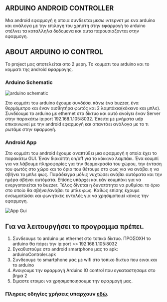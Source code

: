 ﻿


## ARDUINO ANDROID CONTROLLER

Μια android εφαρμογή η οποια συνδεεται μεσω ιντερνετ με ενα arduino και ανάλογα με την επιλογη του χρηστη στην εφαρμογή το arduino στέλνει τα καταλληλα δεδομενα και αυτα παρουσιαζονται στην εφαρμογη.


## ABOUT ARDUINO IO CONTROL
Το project μας αποτελείται απο 2 μερη. Το κομματι του arduino και το κομματι της android εφαρμογης.

### Arduino Schematic
![arduino schematic](http://www.cs.uoi.gr/~cs122312/arduino/img/Arduino_schematic.png)

Στο κομμάτι του arduino έχουμε συνδέσει πάνω ένα buzzer, ένα θερμόμετρο και έναν αισθητήρα φωτός και 2 λαμπάκια(κόκκινο και μπλε). Συνδέουμε το arduino με ethernet στο δίκτυο και αυτό ανοίγει έναν Server στην παρακάτω ip:port 192.168.1.105:8032. Έπειτα με μνήματα udp επικοινωνεί με την android εφαρμογή και απαντάει ανάλογα με το τι ρωτάμε στην εφαρμογή.

### Android App
Στο κομμάτι του android έχουμε αναπτύξει μια εφαρμογή η οποία έχει το παρακάτω GUI. Έναν διακόπτη on/off για το κόκκινο λαμπάκι. Ένα κουμπί για να λάβουμε πληροφορίες για την θερμοκρασία του χώρου, την ένταση του φωτός στο χώρο και το όριο που θέτουμε στο φως για να ανάβει η να σβήνει το μπλε φως. Παράδειγμα μόλις νυχτώσει ανάβει αυτόματα και την ημέρα σβήνει αυτόματα. Επίσης υπάρχει και εάν κουμπάκι για να ενεργοποιείται το buzzer. Τέλος δίνεται η δυνατότητα να ρυθμίσει το όριο στο οποίο θα σβήνει/ανάβει το μπλε φως. Καθώς επίσης έχουμε ενσωματώσει και φωνητικές εντολές για να χρησιμοποιεί κάνεις την εφαρμογη.

![App Gui](http://www.cs.uoi.gr/~cs122312/arduino/img/appGui1.png)


## Για να λειτουργήσει το προγραμμα πρέπει.
1. Συνδεουμε το arduino με ethernet στο τοπικό δίκτυο. ΠΡΟΣΟΧΗ το arduino
θα πάρει την ip:port >> 192.168.1.105:8032
2. Εγκαθιστούμε στο android smartphone μας το apk: arduinoControler.apk
3. Συνδεουμε το smartphone μας με wifi στο τοπικο δικτυο που ειναι και το arduino
4. Ανοιγουμε την εφαρμογή Arduino IO control που εγκαταστησαμε στο βημα 2
5. Ειμαστε ετοιμοι να χρησιμοποιησουμε την εφαρμογή μας.

### Πληρεις οδηγίες χρήσεις υπαρχουν [εδώ](ArduinoIOcontrolReport.pdf).
